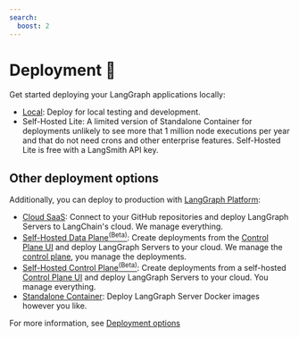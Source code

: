```yaml
---
search:
  boost: 2
---
```


# Deployment 🚀

Get started deploying your LangGraph applications locally:

- [Local](../cloud/deployment/test_locally.md): Deploy for local testing and development. 
- Self-Hosted Lite: A limited version of Standalone Container for deployments unlikely to see more that 1 million node executions per year and that do not need crons and other enterprise features. Self-Hosted Lite is free with a LangSmith API key.

## Other deployment options

Additionally, you can deploy to production with [LangGraph Platform](../concepts/langgraph_platform.md):

- [Cloud SaaS](../concepts/langgraph_cloud.md): Connect to your GitHub repositories and deploy LangGraph Servers to LangChain's cloud. We manage everything.
- [Self-Hosted Data Plane<sup>(Beta)</sup>](../concepts/self_hosted.md#self-hosted-data-plane-beta): Create deployments from the [Control Plane UI](../concepts/langgraph_control_plane.md#control-plane-ui) and deploy LangGraph Servers to your cloud. We manage the [control plane](../concepts/langgraph_control_plane.md), you manage the deployments.
- [Self-Hosted Control Plane<sup>(Beta)</sup>](../concepts/self_hosted.md#self-hosted-control-plane-beta): Create deployments from a self-hosted [Control Plane UI](../concepts/langgraph_control_plane.md#control-plane-ui) and deploy LangGraph Servers to your cloud. You manage everything.
- [Standalone Container](../concepts/langgraph_standalone_container.md): Deploy LangGraph Server Docker images however you like.

For more information, see [Deployment options](../concepts/deployment_options.md)
